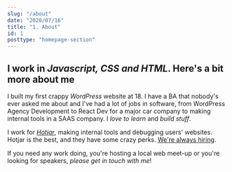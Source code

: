 ```yaml
---
slug: "/about"
date: "2020/07/16"
title: "1. About"
id: 1
posttype: "homepage-section"
---
```

## I work in _Javascript, CSS and HTML_. Here's a bit more about me

I built my first crappy _WordPress_ website at 18. I have a BA that nobody's ever asked me about and I've had a lot of jobs in software, from WordPress Agency Development to React Dev for a major car company to making internal tools in a SAAS company. I _love to learn_ and _build stuff_.

I work for [_Hotjar_](https://hotjar.com), making internal tools and debugging users' websites. Hotjar is the best, and they have some crazy perks. [We're always hiring](https://hotjar.com/careers).

If you need any work doing, you're hosting a local web meet-up or you're looking for speakers, _please get in touch with me_!